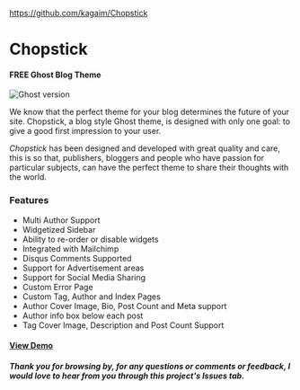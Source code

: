https://github.com/kagaim/Chopstick

# Chopstick
#### FREE Ghost Blog Theme

![Ghost version](https://img.shields.io/badge/Ghost-0.7.x-brightgreen.svg?style=flat-square)

We know that the perfect theme for your blog determines the future of your site. Chopstick, a blog style Ghost theme, is designed with only one goal: to give a good first impression to your user.

_Chopstick_ has been designed and developed with great quality and care, this is so that, publishers, bloggers and people who have passion for particular subjects, can have the perfect theme to share their thoughts with the world.

### Features
+ Multi Author Support
+ Widgetized Sidebar
+ Ability to re-order or disable widgets
+ Integrated with Mailchimp
+ Disqus Comments Supported
+ Support for Advertisement areas
+ Support for Social Media Sharing
+ Custom Error Page
+ Custom Tag, Author and Index Pages
+ Author Cover Image, Bio, Post Count and Meta support
+ Author info box below each post
+ Tag Cover Image, Description and Post Count Support

#### [View Demo](http://bit.ly/demo_chopstick "Chopstick Ghost theme demo")

##### Thank you for browsing by, for any questions or comments or feedback, I would love to hear from you through this project's Issues tab.
